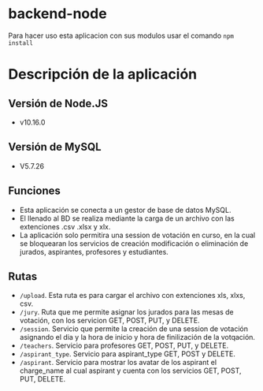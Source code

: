 # backend-node
Para hacer uso esta aplicacion con sus modulos usar el comando 
`npm install`

# Descripción de la aplicación

## Versión de Node.JS
* v10.16.0

## Versión de MySQL
* V5.7.26

## Funciones
* Esta aplicación se conecta a un gestor de base de datos MySQL.
* El llenado al BD se realiza mediante la carga de un archivo con las extenciones .csv .xlsx y xlx.
* La aplicación solo permitira una session de votación en curso, en la cual se bloquearan los servicios de creación modificación o eliminación de jurados, aspirantes, profesores y estudiantes.

## Rutas
* `/upload`. Esta ruta es para cargar el archivo con extenciones xls, xlxs, csv.
* `/jury`.  Ruta que me permite asignar los jurados para las mesas de votación, con los servicion GET, POST, PUT, y DELETE. 
* `/session`. Servicio que permite la creación de una session de votación asignando el dia y la hora de inicio y hora de finilización de la votqación.
* `/teachers`. Servicio para profesores GET, POST, PUT, y DELETE.
* `/aspirant_type`. Servicio para aspirant_type GET, POST y DELETE.
* `/aspirant`. Servicio para mostrar los avatar de los aspirant el charge_name al cual aspirant y cuenta con los servicios GET, POST, PUT, DELETE.


